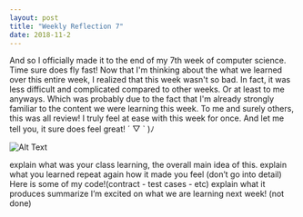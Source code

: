 ```yaml
---
layout: post
title: "Weekly Reflection 7"
date: 2018-11-2
---
```

And so I officially made it to the end of my 7th week of computer science. Time sure does fly fast! Now that I'm thinking about the what we learned over this entire week, I realized that this week wasn't so bad. In fact, it was less difficult and complicated compared to other weeks. Or at least to me anyways. Which was probably due to the fact that I'm already strongly familiar to the content we were learning this week. To me and surely others, this was all review! I truly feel at ease with this week for once. And let me tell you, it sure does feel great!  ´ ▽ ` )ﾉ


![Alt Text](https://charlyshades.files.wordpress.com/2013/05/fuko-chan.gif)

explain what was your class learning, the overall main idea of this. 
explain what you learned 
repeat again how it made you feel (don’t go into detail)
Here is some of my code!(contract - test cases - etc)
explain what it produces
summarize
I’m excited on what we are learning next week!
(not done)
